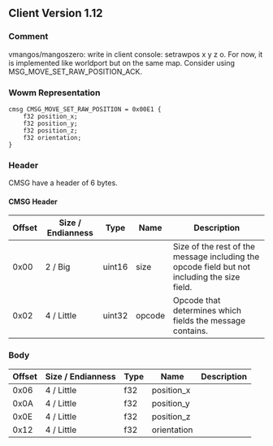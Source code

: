 ## Client Version 1.12

### Comment

vmangos/mangoszero: write in client console: setrawpos x y z o. For now, it is implemented like worldport but on the same map. Consider using MSG_MOVE_SET_RAW_POSITION_ACK.

### Wowm Representation
```rust,ignore
cmsg CMSG_MOVE_SET_RAW_POSITION = 0x00E1 {
    f32 position_x;    
    f32 position_y;    
    f32 position_z;    
    f32 orientation;    
}

```
### Header
CMSG have a header of 6 bytes.

#### CMSG Header
| Offset | Size / Endianness | Type   | Name   | Description |
| ------ | ----------------- | ------ | ------ | ----------- |
| 0x00   | 2 / Big           | uint16 | size   | Size of the rest of the message including the opcode field but not including the size field.|
| 0x02   | 4 / Little        | uint32 | opcode | Opcode that determines which fields the message contains.|
### Body
| Offset | Size / Endianness | Type | Name | Description |
| ------ | ----------------- | ---- | ---- | ----------- |
| 0x06 | 4 / Little | f32 | position_x |  |
| 0x0A | 4 / Little | f32 | position_y |  |
| 0x0E | 4 / Little | f32 | position_z |  |
| 0x12 | 4 / Little | f32 | orientation |  |
